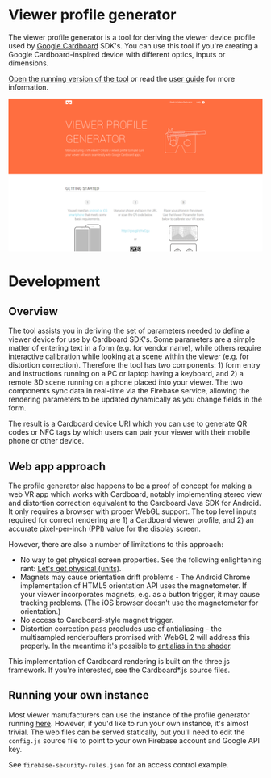 Viewer profile generator
==================================

The viewer profile generator is a tool for deriving the viewer
device profile used by [Google Cardboard](https://www.google.com/get/cardboard/) SDK's.
You can use this tool if you're creating a Google Cardboard-inspired device
with different optics, inputs or dimensions.

[Open the running version of the tool](https://www.google.com/get/cardboard/viewerprofilegenerator.html)
or read the [user guide](docs/HELP.md) for more information.

<img src="docs/images/wwgc_screenshot.png">

Development
========================

Overview
--------

The tool assists you in deriving the set of parameters needed
to define a viewer device for use by Cardboard SDK's.  Some parameters are
a simple matter of entering text in a form (e.g. for vendor name),
while others require interactive calibration while looking at a scene
within the viewer (e.g. for distortion correction). Therefore the tool has two
components: 1) form entry and instructions running on a PC or laptop having a
keyboard, and 2) a remote 3D scene running on a phone placed into your viewer.
The two components sync data in real-time via the Firebase service, allowing
the rendering parameters to be updated dynamically as you change fields in
the form.

The result is a Cardboard device URI which you can use to generate
QR codes or NFC tags by which users can pair your viewer with their
mobile phone or other device.

Web app approach
----------------

The profile generator also happens to be a proof of concept for making a web
VR app which works with Cardboard, notably implementing stereo view
and distortion correction equivalent to the Cardboard Java SDK for Android.
It only requires a browser with proper WebGL support.  The top level inputs
required for correct rendering are 1) a Cardboard viewer profile, and
2) an accurate pixel-per-inch (PPI) value for the display screen.

However, there are also a number of limitations to this approach:

  * No way to get physical screen properties. See the following enlightening rant:
    [Let's get physical (units)](http://smus.com/physical-units/).
  * Magnets may cause orientation drift problems -
    The Android Chrome implementation of HTML5 orientation API
    uses the magnetometer.  If your viewer incorporates magnets, e.g. as
    a button trigger, it may cause tracking problems.  (The iOS
    browser doesn't use the magnetometer for orientation.)
  * No access to Cardboard-style magnet trigger.
  * Distortion correction pass precludes use of antialiasing -
    the multisampled renderbuffers promised with WebGL 2 will
    address this properly.  In the meantime it's possible to
    [antialias in the shader](https://github.com/mrdoob/three.js/blob/master/examples/js/shaders/FXAAShader.js).

This implementation of Cardboard rendering is built on the three.js
framework. If you're interested, see the Cardboard*.js source files.

Running your own instance
-------------------------

Most viewer manufacturers can use the instance of the profile generator
running [here](https://www.google.com/get/cardboard/viewerprofilegenerator.html).
However, if you'd like to run your own instance, it's almost trivial. The web files can be served
statically, but you'll need to edit the `config.js` source file to point
to your own Firebase account and Google API key.

See `firebase-security-rules.json` for an access control example.
